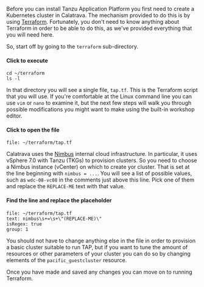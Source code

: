 Before you can install Tanzu Application Platform you first need to
create a Kubernetes cluster in Calatrava.
The mechanism provided to do this is by using
[Terraform](https://terraform.io).
Fortunately, you don't need to know anything about Terraform in order
to be able to do this, as we've provided everything that you will
need here.

So, start off by going to the `terraform` sub-directory.

#### Click to execute

```execute
cd ~/terraform
ls -l
```

In that directory you will see a single file, `tap.tf`.
This is the Terraform script that you will use.
If you're comfortable at the Linux command line you can use
`vim` or `nano` to examine it, but the next few steps will walk
you through possible modifications you might want to make
using the built-in workshop editor.

#### Click to open the file

```editor:open-file
file: ~/terraform/tap.tf
```

Calatrava uses the
[Nimbus](https://confluence.eng.vmware.com/display/DevToolsDocKB/Nimbus+User+Guide)
internal cloud infrastructure.
In particular, it uses vSphere 7.0 with Tanzu (TKGs) to provision
clusters.
So you need to choose a Nimbus instance (vCenter) on which to create
yor cluster.
That is set at the line beginning with `nimbus = ...`.
You will see a list of possible values, such as `wdc-08-vc08` in the comments just above this line.
Pick one of them and replace the `REPLACE-ME` text with that
value.

#### Find the line and replace the placeholder

```editor:select-matching-text
file: ~/terraform/tap.tf
text: nimbus\s+=\s+\"(REPLACE-ME)\"
isRegex: true
group: 1
```

You should not have to change anything else in the file in order to
provision a basic cluster suitable to run TAP, but if you want
to tune the amount of resources or other parameters of your cluster
you can do so by changing elements of the `pacific_guestcluster`
resource.

Once you have made and saved any changes you can move on to
running Terraform.


